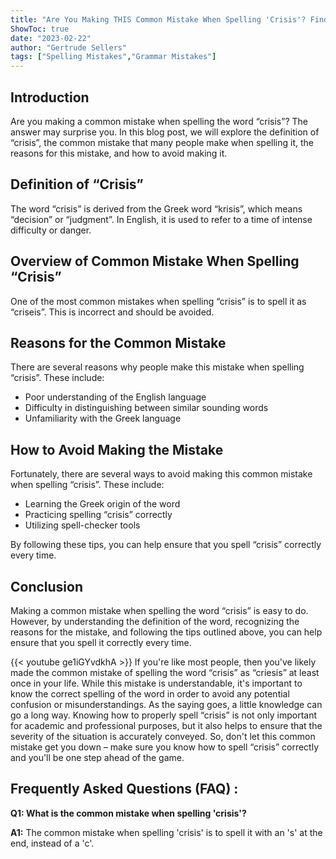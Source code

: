 ```yaml
---
title: "Are You Making THIS Common Mistake When Spelling 'Crisis'? Find Out Now!"
ShowToc: true 
date: "2023-02-22"
author: "Gertrude Sellers" 
tags: ["Spelling Mistakes","Grammar Mistakes"]
---
```

## Introduction

Are you making a common mistake when spelling the word “crisis”? The answer may surprise you. In this blog post, we will explore the definition of “crisis”, the common mistake that many people make when spelling it, the reasons for this mistake, and how to avoid making it. 

## Definition of “Crisis”

The word “crisis” is derived from the Greek word “krisis”, which means “decision” or “judgment”. In English, it is used to refer to a time of intense difficulty or danger. 

## Overview of Common Mistake When Spelling “Crisis”

One of the most common mistakes when spelling “crisis” is to spell it as “criseis”. This is incorrect and should be avoided. 

## Reasons for the Common Mistake

There are several reasons why people make this mistake when spelling “crisis”. These include: 

* Poor understanding of the English language 
* Difficulty in distinguishing between similar sounding words 
* Unfamiliarity with the Greek language 

## How to Avoid Making the Mistake

Fortunately, there are several ways to avoid making this common mistake when spelling “crisis”. These include: 

* Learning the Greek origin of the word 
* Practicing spelling “crisis” correctly 
* Utilizing spell-checker tools 

By following these tips, you can help ensure that you spell “crisis” correctly every time. 

## Conclusion

Making a common mistake when spelling the word “crisis” is easy to do. However, by understanding the definition of the word, recognizing the reasons for the mistake, and following the tips outlined above, you can help ensure that you spell it correctly every time.

{{< youtube ge1iGYvdkhA >}} 
If you're like most people, then you've likely made the common mistake of spelling the word “crisis” as “criesis” at least once in your life. While this mistake is understandable, it's important to know the correct spelling of the word in order to avoid any potential confusion or misunderstandings. As the saying goes, a little knowledge can go a long way. Knowing how to properly spell “crisis” is not only important for academic and professional purposes, but it also helps to ensure that the severity of the situation is accurately conveyed. So, don't let this common mistake get you down – make sure you know how to spell “crisis” correctly and you'll be one step ahead of the game.

## Frequently Asked Questions (FAQ) :
**Q1: What is the common mistake when spelling 'crisis'?**

**A1:** The common mistake when spelling 'crisis' is to spell it with an 's' at the end, instead of a 'c'.





